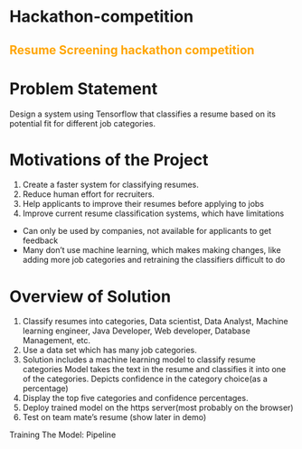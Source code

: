 # Hackathon-competition

<h2 style="color:orange">Resume Screening hackathon competition</h2>

# Problem Statement

Design a system using Tensorflow that classifies a resume based on its potential fit for different job categories.

# Motivations of the Project
 
1. Create a faster system for classifying resumes.
2. Reduce human effort for recruiters.
3. Help applicants to improve their resumes before applying to jobs
4. Improve current resume classification systems, which have limitations
  - Can only be used by companies, not available for applicants to get feedback
  - Many don’t use machine learning, which makes making changes, like adding more job categories and retraining the classifiers difficult to do



# Overview of Solution

1) Classify resumes into categories, Data scientist, Data Analyst, Machine learning engineer, Java Developer, Web developer, Database Management, etc.
2) Use a data set which has many job categories.
3) Solution includes a machine learning model to classify resume categories
     Model takes the text in the resume and classifies it into one of the categories.
     Depicts confidence in the category choice(as a percentage) 
4) Display the top five categories and confidence percentages.
5) Deploy trained model on the https server(most probably on the browser)
6) Test on team mate’s resume (show later in demo)








Training The Model: Pipeline



